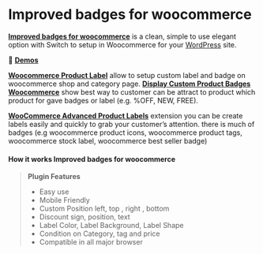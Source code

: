 <h1>Improved badges for woocommerce</h1>

**[Improved badges for woocommerce](https://wordpress.org/plugins/improved-badges-for-woocommerce/)** is a clean, simple to use elegant option with Switch to setup in Woocommerce for your [WordPress](https://en.wikipedia.org/wiki/WordPress) site.

&#128312; **[Demos](http://oceanwebguru.com/oceanwebdemo/shop/)**

**[Woocommerce Product Label](https://wordpress.org/plugins/improved-badges-for-woocommerce/)** allow to setup custom label and badge on woocommerce shop and category page. **[Display Custom Product Badges Woocommerce](https://wordpress.org/plugins/improved-badges-for-woocommerce/)** show best way to customer can be attract to product which product for gave badges or label (e.g. %OFF, NEW, FREE).

**[WooCommerce Advanced Product Labels](https://wordpress.org/plugins/improved-badges-for-woocommerce/)** extension you can be create labels easily and quickly to grab your customer’s attention. there is much of badges (e.g woocommerce product icons, woocommerce product tags, woocommerce stock label, woocommerce best seller badge)


<h4>How it works Improved badges for woocommerce</h4>


> **Plugin Features**
>
> * Easy use
> * Mobile Friendly
> * Custom Position left, top , right , bottom
> * Discount sign, position, text
> * Label Color, Label Background, Label Shape
> * Condition on Category, tag and price
> * Compatible in all major browser





